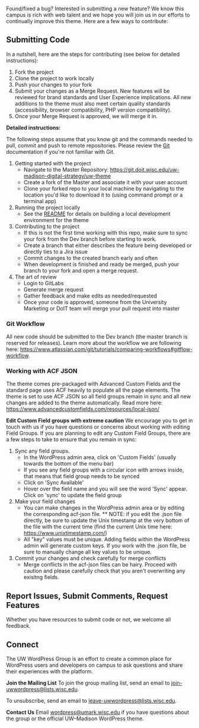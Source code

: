 Found/fixed a bug? Interested in submitting a new feature? We know this campus is rich with web talent and we hope you will join us in our efforts to continually improve this theme. Here are a few ways to contribute:

## Submitting Code
In a nutshell, here are the steps for contributing (see below for detailed instructions):
1. Fork the project
2. Clone the project to work locally
3. Push your changes to your fork
4. Submit your changes as a Merge Request. New features will be reviewed for brand standards and User Experience implications. All new additions to the theme must also meet certain quality standards (accessibility, browser compatibility, PHP version compatibility).
6. Once your Merge Request is approved, we will merge it in.

<strong>Detailed instructions:</strong>

The following steps assume that you know git and the commands needed to pull, commit and push to remote repositories. Please review the [Git](https://git-scm.com/docs/gittutorial) documentation if you're not familiar with Git.
1. Getting started with the project
	* Navigate to the Master Repository: https://git.doit.wisc.edu/uw-madison-digital-strategy/uw-theme
    * Create a fork of the Master and associate it with your user account
    * Clone your forked repo to your local machine by navigating to the location you'd like to download it to (using command prompt or a terminal app)
2. Running the project locally
    * See the [README](README.md) for details on building a local development environment for the theme
3. Contributing to the project
    * If this is not the first time working with this repo, make sure to sync your fork from the Dev branch before starting to work. 
    * Create a branch that either describes the feature being developed or directly ties to a Jira issue
    * Commit changes to the created branch early and often
    * When development is finished and ready be merged, push your branch to your fork and open a merge request.
4. The art of review
    * Login to GitLabs
    * Generate merge request
    * Gather feedback and make edits as needed/requested
    * Once your code is approved, someone from the University Marketing or DoIT team will merge your pull request into master

### Git Workflow
All new code should be submitted to the Dev branch (the master branch is reserved for releases). Learn more about the workflow we are following here: https://www.atlassian.com/git/tutorials/comparing-workflows#gitflow-workflow.

### Working with ACF JSON
The theme comes pre-packaged with Advanced Custom Fields and the standard page uses ACF heavily to populate all the page elements. The theme is set to use ACF JSON so all field groups remain in sync and all new changes are added to the theme automatically. Read more here: https://www.advancedcustomfields.com/resources/local-json/

<strong>Edit Custom Field groups with extreme caution</strong> We encourage you to get in touch with us if you have questions or concerns about working with editing Field Groups. If you are planning to edit any Custom Field Groups, there are a few steps to take to ensure that you remain in sync:

1. Sync any field groups.
    * In the WordPress admin area, click on 'Custom Fields' (usually towards the bottom of the menu bar)
    * If you see any field groups with a circular icon with arrows inside, that means that field group needs to be synced
    * Click on 'Sync Available'
    * Hover over the field name and you will see the word 'Sync' appear. Click on 'sync' to update the field group
2. Make your field changes
    * You can make changes in the WordPress admin area or by editing the corresponding acf-json file.
    ** NOTE: if you edit the .json file directly, be sure to update the Unix timestamp at the very bottom of the file with the current time (find the current Unix time here: https://www.unixtimestamp.com/)
    * All "key" values must be unique. Adding fields within the WordPress admin will generate custom keys. If you work with the .json file, be sure to manually change all key values to be unique.
3. Commit your changes and check carefully for merge conflicts
    * Merge conflicts in the acf-json files can be hairy. Proceed with caution and please carefully check that you aren't overwriting any exisitng fields.


## Report Issues, Submit Comments, Request Features
Whether you have resources to submit code or not, we welcome all feedback.

## Connect
The UW WordPress Group is an effort to create a common place for WordPress users and developers on campus to ask questions and share their experiences with the platform.

<strong>Join the Mailing List</strong>
To join the group mailing list, send an email to join-uwwordpress@lists.wisc.edu.

To unsubscribe, send an email to leave-uwwordpress@lists.wisc.edu.

<strong>Contact Us</strong>
Email wordpress@umark.wisc.edu if you have questions about the group or the official UW–Madison WordPress theme.

